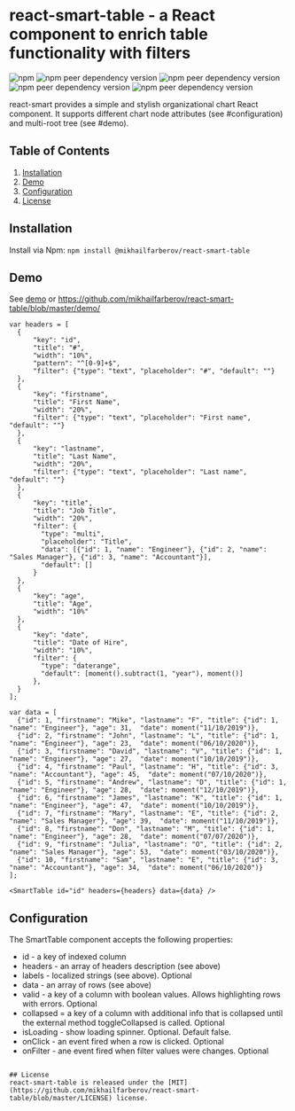 # react-smart-table - a React component to enrich table functionality with filters

![npm](https://img.shields.io/npm/v/@mikhailfarberov/react-smart-table)
![npm peer dependency version](https://img.shields.io/npm/dependency-version/@mikhailfarberov/react-smart-table/peer/react)
![npm peer dependency version](https://img.shields.io/npm/dependency-version/@mikhailfarberov/react-smart-table/peer/react-dom)
![npm peer dependency version](https://img.shields.io/npm/dependency-version/@mikhailfarberov/react-smart-table/peer/prop-types)
![npm peer dependency version](https://img.shields.io/npm/dependency-version/@mikhailfarberov/react-smart-table/peer/reactstrap)

react-smart provides a simple and stylish organizational chart React component. It supports different chart node attributes (see #configuration) and multi-root tree (see #demo).

## Table of Contents

1. [Installation](#installation)
2. [Demo](#usage)
3. [Configuration](#configuration)
4. [License](#license)

## Installation

Install via Npm:
```npm install @mikhailfarberov/react-smart-table```

## Demo

See [demo](https://itworks.pw/demo/react-smart-table/) or https://github.com/mikhailfarberov/react-smart-table/blob/master/demo/

```
var headers = [
  {
      "key": "id", 
      "title": "#", 
      "width": "10%", 
      "pattern": "^[0-9]+$", 
      "filter": {"type": "text", "placeholder": "#", "default": ""}
  },
  {
      "key": "firstname", 
      "title": "First Name", 
      "width": "20%", 
      "filter": {"type": "text", "placeholder": "First name", "default": ""}
  },
  {
      "key": "lastname", 
      "title": "Last Name", 
      "width": "20%", 
      "filter": {"type": "text", "placeholder": "Last name", "default": ""}
  },
  {
      "key": "title", 
      "title": "Job Title", 
      "width": "20%", 
      "filter": {
        "type": "multi", 
        "placeholder": "Title", 
        "data": [{"id": 1, "name": "Engineer"}, {"id": 2, "name": "Sales Manager"}, {"id": 3, "name": "Accountant"}],
        "default": []
      }
  },
  {
      "key": "age", 
      "title": "Age", 
      "width": "10%"
  },
  {
      "key": "date", 
      "title": "Date of Hire", 
      "width": "10%",
      "filter": {
        "type": "daterange",
        "default": [moment().subtract(1, "year"), moment()]
      },
  }
];

var data = [
  {"id": 1, "firstname": "Mike", "lastname": "F", "title": {"id": 1, "name": "Engineer"}, "age": 31,  "date": moment("11/10/2019")},
  {"id": 2, "firstname": "John", "lastname": "L", "title": {"id": 1, "name": "Engineer"}, "age": 23,  "date": moment("06/10/2020")},
  {"id": 3, "firstname": "David", "lastname": "V", "title": {"id": 1, "name": "Engineer"}, "age": 27,  "date": moment("10/10/2019")},
  {"id": 4, "firstname": "Paul", "lastname": "H", "title": {"id": 3, "name": "Accountant"}, "age": 45,  "date": moment("07/10/2020")},
  {"id": 5, "firstname": "Andrew", "lastname": "D", "title": {"id": 1, "name": "Engineer"}, "age": 28,  "date": moment("12/10/2019")},
  {"id": 6, "firstname": "James", "lastname": "K", "title": {"id": 1, "name": "Engineer"}, "age": 47,  "date": moment("10/10/2019")},
  {"id": 7, "firstname": "Mary", "lastname": "E", "title": {"id": 2, "name": "Sales Manager"}, "age": 39,  "date": moment("11/10/2019")},
  {"id": 8, "firstname": "Don", "lastname": "M", "title": {"id": 1, "name": "Engineer"}, "age": 28,  "date": moment("07/07/2020")},
  {"id": 9, "firstname": "Julia", "lastname": "O", "title": {"id": 2, "name": "Sales Manager"}, "age": 53,  "date": moment("03/10/2020")},
  {"id": 10, "firstname": "Sam", "lastname": "E", "title": {"id": 3, "name": "Accountant"}, "age": 34,  "date": moment("06/10/2020")}
];

<SmartTable id="id" headers={headers} data={data} />
```

## Configuration

The SmartTable component accepts the following properties:
* id - a key of indexed column 
* headers - an array of headers description (see above)
* labels - localized strings (see above). Optional
* data - an array of rows (see above)
* valid - a key of a column with boolean values. Allows highlighting rows with errors. Optional 
* collapsed = a key of a column with additional info that is collapsed until the external method toggleCollapsed is called. Optional
* isLoading - show loading spinner. Optional. Default false.
* onClick - an event fired when a row is clicked. Optional
* onFilter - ane event fired when filter values were changes. Optional
```

## License
react-smart-table is released under the [MIT](https://github.com/mikhailfarberov/react-smart-table/blob/master/LICENSE) license.